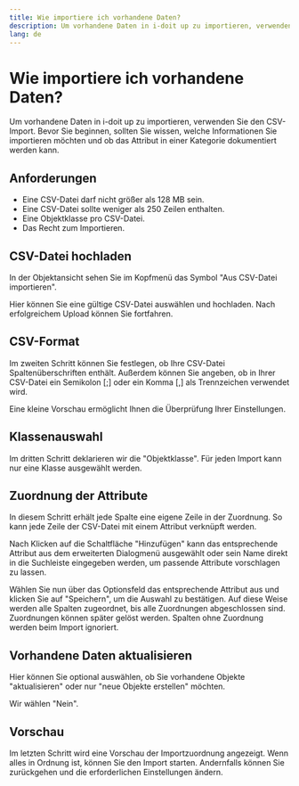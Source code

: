 ```yaml
---
title: Wie importiere ich vorhandene Daten?
description: Um vorhandene Daten in i-doit up zu importieren, verwenden Sie den CSV-Import. Bevor Sie beginnen, sollten Sie wissen, welche Informationen Sie importieren möchten und ob das Attribut in einer Kategorie dokumentiert werden kann.
lang: de
---
```


# Wie importiere ich vorhandene Daten?

Um vorhandene Daten in i-doit up zu importieren, verwenden Sie den CSV-Import. Bevor Sie beginnen, sollten Sie wissen, welche Informationen Sie importieren möchten und ob das Attribut in einer Kategorie dokumentiert werden kann.

## Anforderungen

- Eine CSV-Datei darf nicht größer als 128 MB sein.
- Eine CSV-Datei sollte weniger als 250 Zeilen enthalten.
- Eine Objektklasse pro CSV-Datei.
- Das Recht zum Importieren.

## CSV-Datei hochladen

In der Objektansicht sehen Sie im Kopfmenü das Symbol "Aus CSV-Datei importieren".

<!--TODO[Schaltfläche "Aus CSV-Datei importieren"](../../img/screenshots/user/import-data-via-csv/button-import-csv.png){:target="_blank"}-->

Hier können Sie eine gültige CSV-Datei auswählen und hochladen. Nach erfolgreichem Upload können Sie fortfahren.

## CSV-Format

Im zweiten Schritt können Sie festlegen, ob Ihre CSV-Datei Spaltenüberschriften enthält. Außerdem können Sie angeben, ob in Ihrer CSV-Datei ein Semikolon [;] oder ein Komma [,] als Trennzeichen verwendet wird.

Eine kleine Vorschau ermöglicht Ihnen die Überprüfung Ihrer Einstellungen.

<!--TODO[![CSV-Format](../../img/screenshots/user/import-data-via-csv/csv-format.png)](../../img/screenshots/user/import-data-via-csv/csv-format.png){:target="_blank"}-->

## Klassenauswahl

Im dritten Schritt deklarieren wir die "Objektklasse". Für jeden Import kann nur eine Klasse ausgewählt werden.

<!--TODO[![Klassenauswahl](../../img/screenshots/user/import-data-via-csv/class-selection.png)](../../img/screenshots/user/import-data-via-csv/class-selection.png){:target="_blank"}-->

## Zuordnung der Attribute

In diesem Schritt erhält jede Spalte eine eigene Zeile in der Zuordnung. So kann jede Zeile der CSV-Datei mit einem Attribut verknüpft werden.

<!--TODO[![Attribute-zuordnung](../../img/screenshots/user/import-data-via-csv/attribute-mapping.png)](../../img/screenshots/user/import-data-via-csv/attribute-mapping.png){:target="_blank"}-->

Nach Klicken auf die Schaltfläche "Hinzufügen" kann das entsprechende Attribut aus dem erweiterten Dialogmenü ausgewählt oder sein Name direkt in die Suchleiste eingegeben werden, um passende Attribute vorschlagen zu lassen.

<!--TODO[![Attribut auswählen](../../img/screenshots/user/import-data-via-csv/attribute-mapping-title.png)](../../img/screenshots/user/import-data-via-csv/attribute-mapping-title.png){:target="_blank"}-->

Wählen Sie nun über das Optionsfeld das entsprechende Attribut aus und klicken Sie auf "Speichern", um die Auswahl zu bestätigen. Auf diese Weise werden alle Spalten zugeordnet, bis alle Zuordnungen abgeschlossen sind. Zuordnungen können später gelöst werden. Spalten ohne Zuordnung werden beim Import ignoriert.

<!--TODO[![Zuordnung abgeschlossen](../../img/screenshots/user/import-data-via-csv/attribute-mapping-done.png)](../../img/screenshots/user/import-data-via-csv/attribute-mapping-done.png){:target="_blank"}-->

## Vorhandene Daten aktualisieren

Hier können Sie optional auswählen, ob Sie vorhandene Objekte "aktualisieren" oder nur "neue Objekte erstellen" möchten.

Wir wählen "Nein".

<!--TODO[![Daten aktualisieren](../../img/screenshots/user/import-data-via-csv/update-data.png)](../../img/screenshots/user/import-data-via-csv/update-data.png){:target="_blank"}-->

## Vorschau

Im letzten Schritt wird eine Vorschau der Importzuordnung angezeigt. Wenn alles in Ordnung ist, können Sie den Import starten. Andernfalls können Sie zurückgehen und die erforderlichen Einstellungen ändern.

<!--TODO[![TEXT](../../img/screenshots/user/import-data-via-csv/preview.png)](../../img/screenshots/user/import-data-via-csv/preview.png){:target="_blank"}-->
